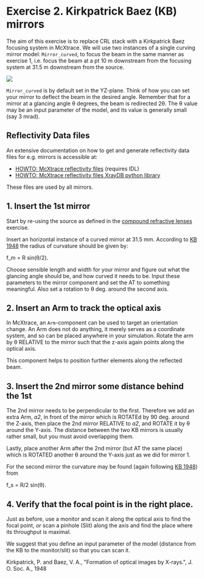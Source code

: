 # Exercise 2. Kirkpatrick Baez (KB) mirrors
The aim of this exercise is to replace CRL stack with a Kirkpatrick Baez focusing system in McXtrace. We will use two instances of a single curving mirror model: `Mirror_curved`, to focus the beam in the same manner as exercise 1, i.e. focus the beam at a pt 10 m
downstream from the focusing system at 31.5 m downstream from the source.

<img src="https://www.j-tec.co.jp/english/wp-content/themes/j-tec-corp/images/page/img_en_kb-mirror3.jpg">

`Mirror_curved` is by default set in the YZ-plane. Think of how you can set your
mirror to deflect the beam in the desired angle. Remember that for a mirror
at a glancing angle &theta; degrees, the beam is redirected 2&theta;. The &theta; value may be an input parameter of the model, and its value is generally small (say 3 mrad).

## Reflectivity Data files

An extensive documentation on how to get and generate reflectivity data files for e.g. mirrors is accessible at:
- [HOWTO: McXtrace reflectivity files](https://github.com/McStasMcXtrace/McCode/wiki/HOWTO%3A-McXtrace-reflectivity-files) (requires IDL)
- [HOWTO: McXtrace reflectivity files XrayDB python library](https://github.com/McStasMcXtrace/McCode/wiki/HOWTO%3A-McXtrace-reflectivity-files-XrayDB-python-library)

These files are used by all mirrors.

## 1. Insert the 1st mirror
Start by re-using the source as defined in the [compound refractive lenses](../1_CRLs/README.md) exercise.

Insert an horizontal instance of a curved mirror at 31.5 mm. According to [KB 1948] the radius of curvature should be given by:

f_m = R sin(&theta;/2). 

Choose sensible length and width for your mirror and figure out what the glancing angle should be, and how curved it needs to be.
Input these parameters to the mirror component and set the AT to something meaningful. Also set a rotation to &theta; deg. around the second axis.

## 2. Insert an Arm to track the optical axis
In McXtrace, an `Arm`-component can be used to target an orientation change. An Arm does not do anything, it merely serves as a coordinate system, and so can be placed anywhere in your simulation.
Rotate the arm by &theta; RELATIVE to the mirror such that the z-axis again points along the optical axis.

This component helps to position further elements along the reflected beam.

## 3. Insert the 2nd mirror some distance behind the 1st
The 2nd mirror needs to be perpendicular to the first. Therefore we add an extra Arm, *a2*, in front of the mirror which is ROTATEd by 90 deg. around the Z-axis, then place the 2nd mirror RELATIVE to *a2*, and ROTATE it by &theta; around the Y-axis. The distance between the two KB mirrors is usually rather small, but you must avoid overlapping them.

Lastly, place another Arm after the 2nd mirror (but AT the same place) which is ROTATED another &theta; around the Y-axis just as we did for mirror 1. 

For the second mirror the curvature may be found (again following [KB 1948]) from

f_s = R/2 sin(&theta;).

## 4. Verify that the focal point is in the right place.
Just as before, use a monitor and scan it along the optical axis to find the focal point, _or_ scan a pinhole (Slit) along the axis and find the place where its throughput is maximal.

We suggest that you define an input parameter of the model (distance from the KB to the monitor/slit) so that you can scan it.


[KB 1948]: https://www.ncbi.nlm.nih.gov/pubmed/18883922
Kirkpatrick, P. and Baez, V. A., "Formation of optical images by X-rays.", J. O. Soc. A., 1948
